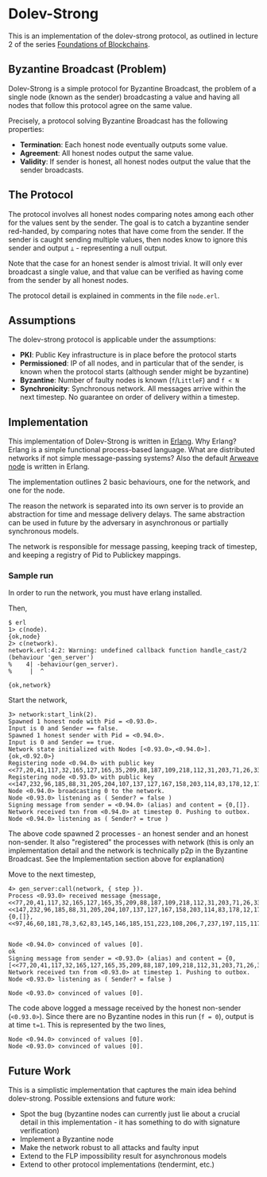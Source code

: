 # Dolev-Strong

This is an implementation of the dolev-strong protocol, as outlined in lecture 2 of the series [Foundations of Blockchains](https://www.youtube.com/watch?v=T59hTifuwGU&list=PLEGCF-WLh2RLOHv_xUGLqRts_9JxrckiA&index=6&ab_channel=TimRoughgardenLectures). 

## Byzantine Broadcast (Problem)

Dolev-Strong is a simple protocol for Byzantine Broadcast, the problem of a single node (known as the sender) broadcasting a value and having all nodes that follow this protocol agree on the same value. 

Precisely, a protocol solving Byzantine Broadcast has the following properties: 
- **Termination**: Each honest node eventually outputs some value. 
- **Agreement**: All honest nodes output the same value. 
- **Validity**: If sender is honest, all honest nodes output the value that the sender broadcasts. 

## The Protocol
The protocol involves all honest nodes comparing notes among each other for the values sent by the sender. The goal is to catch a byzantine sender red-handed, by comparing notes that have come from the sender. If the sender is caught sending multiple values, then nodes know to ignore this sender and output `⊥` - representing a null output. 

Note that the case for an honest sender is almost trivial. It will only ever broadcast a single value, and that value can be verified as having come from the sender by all honest nodes. 

The protocol detail is explained in comments in the file `node.erl`. 

## Assumptions 

The dolev-strong protocol is applicable under the assumptions: 
- **PKI**: Public Key infrastructure is in place before the protocol starts
- **Permissioned**: IP of all nodes, and in particular that of the sender, is known when the protocol starts (although sender might be byzantine)
- **Byzantine**: Number of faulty nodes is known (`f`/`LittleF`) and `f < N`
- **Synchronicity**: Synchronous network. All messages arrive within the next timestep. No guarantee on order of delivery within a timestep. 

## Implementation
This implementation of Dolev-Strong is written in [Erlang](https://www.youtube.com/watch?v=BXmOlCy0oBM&ab_channel=CH1LLW4VE). Why Erlang? Erlang is a simple functional process-based language. What are distributed networks if not simple message-passing systems? Also the default [Arweave node](https://github.com/ArweaveTeam/arweave/tree/master/apps/arweave/src) is written in Erlang. 

The implementation outlines 2 basic behaviours, one for the network, and one for the node. 

The reason the network is separated into its own server is to provide an abstraction for time and message delivery delays. The same abstraction can be used in future by the adversary in asynchronous or partially synchronous models. 

The network is responsible for message passing, keeping track of timestep, and keeping a registry of Pid to Publickey mappings. 

### Sample run

In order to run the network, you must have erlang installed. 

Then, 
```
$ erl 
1> c(node).
{ok,node}
2> c(network).
network.erl:4:2: Warning: undefined callback function handle_cast/2 (behaviour 'gen_server')
%    4| -behaviour(gen_server).
%     |  ^

{ok,network}
```

Start the network, 
```
3> network:start_link(2).
Spawned 1 honest node with Pid = <0.93.0>.
Input is 0 and Sender == false. 
Spawned 1 honest sender with Pid = <0.94.0>.
Input is 0 and Sender == true. 
Network state initialized with Nodes [<0.93.0>,<0.94.0>].
{ok,<0.92.0>}
Registering node <0.94.0> with public key <<77,20,41,117,32,165,127,165,35,209,88,187,109,218,112,31,203,71,26,33,210,151,43,213,31,234,12,243,18,38,235,142>>.
Registering node <0.93.0> with public key <<147,232,96,185,88,31,205,204,107,137,127,167,158,203,114,83,178,12,17,202,39,88,18,173,7,22,222,152,190,125,18,57>>. 
Node <0.94.0> broadcasting 0 to the network.
Node <0.93.0> listening as ( Sender? = false )
Signing message from sender = <0.94.0> (alias) and content = {0,[]}.
Network received txn from <0.94.0> at timestep 0. Pushing to outbox.
Node <0.94.0> listening as ( Sender? = true )
```
The above code spawned 2 processes - an honest sender and an honest non-sender. It also "registered" the processes with network (this is only an implementation detail and the network is technically p2p in the Byzantine Broadcast. See the Implementation section above for explanation) 

Move to the next timestep, 
```
4> gen_server:call(network, { step }).
Process <0.93.0> received message {message,<<77,20,41,117,32,165,127,165,35,209,88,187,109,218,112,31,203,71,26,33,210,151,43,213,31,234,12,243,18,38,235,142>>,<<147,232,96,185,88,31,205,204,107,137,127,167,158,203,114,83,178,12,17,202,39,88,18,173,7,22,222,152,190,125,18,57>>,{0,[]},<<97,46,60,181,78,3,62,83,145,146,185,151,223,108,206,7,237,197,115,117,180,239,231,45,77,177,221,166,79,140,246,49,181,110,8,26,24,181,204,214,251,18,139,99,90,154,205,223,177,42,204,239,39,26,133,168,98,51,233,48,96,173,142,8>>}. 


Node <0.94.0> convinced of values [0].
ok
Signing message from sender = <0.93.0> (alias) and content = {0,[<<77,20,41,117,32,165,127,165,35,209,88,187,109,218,112,31,203,71,26,33,210,151,43,213,31,234,12,243,18,38,235,142>>]}.
Network received txn from <0.93.0> at timestep 1. Pushing to outbox.
Node <0.93.0> listening as ( Sender? = false )
   
Node <0.93.0> convinced of values [0].
```

The code above logged a message received by the honest non-sender (`<0.93.0>`). Since there are no Byzantine nodes in this run (`f = 0`), output is at time `t=1`. This is represented by the two lines, 

```
Node <0.94.0> convinced of values [0]. 
Node <0.93.0> convinced of values [0].
```

## Future Work
This is a simplistic implementation that captures the main idea behind dolev-strong. Possible extensions and future work:
- Spot the bug (byzantine nodes can currently just lie about a crucial detail in this implementation - it has something to do with signature verification)
- Implement a Byzantine node
- Make the network robust to all attacks and faulty input
- Extend to the FLP impossibility result for asynchronous models
- Extend to other protocol implementations (tendermint, etc.)
